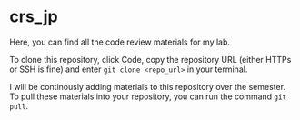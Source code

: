 # crs_jp

Here, you can find all the code review materials for my lab. 

To clone this repository, click Code, copy the repository URL (either HTTPs or SSH
is fine) and enter ```git clone <repo_url>``` in your terminal. 

I will be continously adding materials to this repository over the semester. To pull 
these materials into your repository, you can run the command ```git pull```. 

